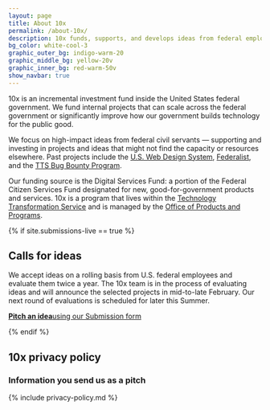 ```yaml
---
layout: page
title: About 10x
permalink: /about-10x/
description: 10x funds, supports, and develops ideas from federal employees about how technology can improve the public’s experience with the government.
bg_color: white-cool-3
graphic_outer_bg: indigo-warm-20
graphic_middle_bg: yellow-20v
graphic_inner_bg: red-warm-50v
show_navbar: true
---
```


10x is an incremental investment fund inside the United States federal government. We fund internal projects that can scale across the federal government or significantly improve how our government builds technology for the public good.

We focus on high-impact ideas from federal civil servants — supporting and investing in projects and ideas that might not find the capacity or resources elsewhere. Past projects include the [U.S. Web Design System](https://designsystem.digital.gov), [Federalist](https://federalist.18f.gov), and the [TTS Bug Bounty Program](https://hackerone.com/tts).

Our funding source is the Digital Services Fund: a portion of the Federal Citizen Services Fund designated for new, good-for-government products and services. 10x is a program that lives within the [Technology Transformation Service](https://www.gsa.gov/about-us/organization/federal-acquisition-service/technology-transformation-services) and is managed by the [Office of Products and Programs](https://www.gsa.gov/about-us/organization/federal-acquisition-service/technology-transformation-services/office-of-products-and-programs).

{% if site.submissions-live == true %}

<h2 class="docs-h2">Calls for ideas</h2>

We accept ideas on a rolling basis from U.S. federal employees and evaluate them twice a year. The 10x team is in the process of evaluating ideas and will announce the selected projects in mid-to-late February. Our next round of evaluations is scheduled for later this Summer.

<div class="g-row tablet:display-flex tablet:align-items-center clearfix margin-top-2 tablet:margin-top-3">
  <a href="https://feedback.gsa.gov/jfe/form/SV_1Im8dTPnjnV3HpP" class="g-col tablet:g-col-auto background-color-red-warm-50v color-white padding-2 border-radius-small tablet:margin-right-5 text-decoration-none hover:background-color-indigo-warm-50v text-align-center margin-top-2 tablet:margin-top-0"><strong class="tablet:font-sans-8">Pitch an idea</strong><span class="font-sans-6 font-weight-300 display-block color-white">using our Submission form</span></a>
</div>

{% endif %}



<h2 class="docs-h2">10x privacy policy</h2>

### Information you send us as a pitch

{% include privacy-policy.md %}
